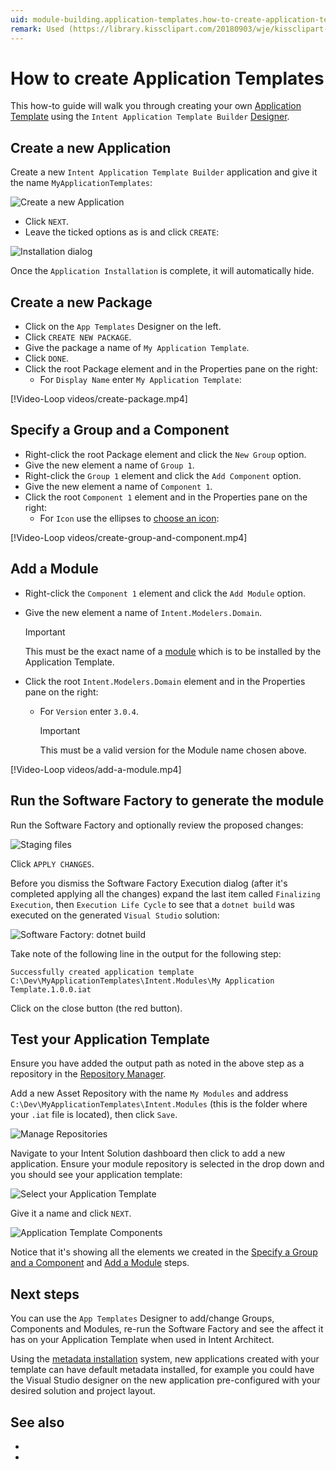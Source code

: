 ```yaml
---
uid: module-building.application-templates.how-to-create-application-templates
remark: Used (https://library.kissclipart.com/20180903/wje/kissclipart-electronic-component-icon-clipart-electronic-compo-d2f1e79cc4feba0f.png) for icon in demo
---
```

# How to create Application Templates

This how-to guide will walk you through creating your own [Application Template](xref:application-templates.overview) using the `Intent Application Template Builder` [Designer](xref:application-development.modelling.about-designers).

## Create a new Application

Create a new `Intent Application Template Builder` application and give it the name `MyApplicationTemplates`:

![Create a new Application](images/my-app-templates-creation.png)

- Click `NEXT`.
- Leave the ticked options as is and click `CREATE`:

![Installation dialog](images/installation-dialog.png)

Once the `Application Installation` is complete, it will automatically hide.

## Create a new Package

- Click on the `App Templates` Designer on the left.
- Click `CREATE NEW PACKAGE`.
- Give the package a name of `My Application Template`.
- Click `DONE`.
- Click the root Package element and in the Properties pane on the right:
  - For `Display Name` enter `My Application Template`:

[!Video-Loop videos/create-package.mp4]

## Specify a Group and a Component

- Right-click the root Package element and click the `New Group` option.
- Give the new element a name of `Group 1`.
- Right-click the `Group 1` element and click the `Add Component` option.
- Give the new element a name of `Component 1`.
- Click the root `Component 1` element and in the Properties pane on the right:
  - For `Icon` use the ellipses to [choose an icon](xref:application-development.user-interface.how-to-use-the-change-icon-dialogue):

[!Video-Loop videos/create-group-and-component.mp4]

## Add a Module

- Right-click the `Component 1` element and click the `Add Module` option.
- Give the new element a name of `Intent.Modelers.Domain`.

    > [!IMPORTANT]
    > This must be the exact name of a [module](xref:application-development.applications-and-solutions.about-modules) which is to be installed by the Application Template.
- Click the root `Intent.Modelers.Domain` element and in the Properties pane on the right:
  - For `Version` enter `3.0.4`.

    > [!IMPORTANT]
    > This must be a valid version for the Module name chosen above.

[!Video-Loop videos/add-a-module.mp4]

## Run the Software Factory to generate the module

Run the Software Factory and optionally review the proposed changes:

![Staging files](images/software-factory-run.png)

Click `APPLY CHANGES`.

Before you dismiss the Software Factory Execution dialog (after it's completed applying all the changes) expand the last item called `Finalizing Execution`, then `Execution Life Cycle` to see that a `dotnet build` was executed on the generated `Visual Studio` solution:

![Software Factory: dotnet build](images/software-factory-dotnet-build.png)

Take note of the following line in the output for the following step:

```text
Successfully created application template C:\Dev\MyApplicationTemplates\Intent.Modules\My Application Template.1.0.0.iat
```

Click on the close button (the red button).

## Test your Application Template

Ensure you have added the output path as noted in the above step as a repository in the [Repository Manager](xref:application-development.applications-and-solutions.how-to-manage-repositories).

Add a new Asset Repository with the name `My Modules` and address `C:\Dev\MyApplicationTemplates\Intent.Modules` (this is the folder where your `.iat` file is located), then click `Save`.

![Manage Repositories](images/repo-manager-module-folder.png)

Navigate to your Intent Solution dashboard then click to add a new application.
Ensure your module repository is selected in the drop down and you should see your application template:

![Select your Application Template](images/testing-select-application-template.png)

Give it a name and click `NEXT`.

![Application Template Components](images/testing-select-application-template-components.png)

Notice that it's showing all the elements we created in the [Specify a Group and a Component](#specify-a-group-and-a-component) and [Add a Module](#add-a-module) steps.

## Next steps

You can use the `App Templates` Designer to add/change Groups, Components and Modules, re-run the Software Factory and see the affect it has on your Application Template when used in Intent Architect.

Using the [metadata installation](xref:module-building.application-templates.metadata-installation) system, new applications created with your template can have default metadata installed, for example you could have the Visual Studio designer on the new application pre-configured with your desired solution and project layout.

## See also

- [](xref:application-templates.overview)
- [](xref:module-building.application-templates.metadata-installation)
